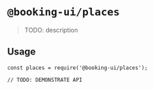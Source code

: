 # `@booking-ui/places`

> TODO: description

## Usage

```
const places = require('@booking-ui/places');

// TODO: DEMONSTRATE API
```
